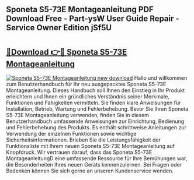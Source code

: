 ## Sponeta S5-73E Montageanleitung PDF Download Free - Part-ysW User Guide Repair - Service Owner Edition jSf5U

# <h2><a href="http://df7iq56.blite.top/?on=Sponeta+S5-73E+Montageanleitung">🔗Download 👉🔴 Sponeta S5-73E Montageanleitung</a></h2>

[![Sponeta S5-73E Montageanleitung new download](https://i.imgur.com/lujVjoI.png)](http://df7iq56.blite.top/?on=Sponeta+S5-73E+Montageanleitung)
Hallo und willkommen zum Benutzerhandbuch für Ihr neu ausgepacktes Sponeta S5-73E Montageanleitung. Dieses Handbuch soll Ihnen den Einstieg in Ihr Produkt erleichtern und Ihnen ein gründliches Verständnis seiner Merkmale, Funktionen und Fähigkeiten vermitteln. Sie finden klare Anweisungen für Installation, Betrieb, Wartung und Fehlerbehebung. Bevor Sie Ihren Sponeta S5-73E Montageanleitung verwenden, finden Sie in diesem Benutzerhandbuch umfassende Anweisungen zur Einrichtung, Bedienung und Fehlerbehebung des Produkts. Es enthält schrittweise Anleitungen zur Verwendung der einzelnen Funktionen sowie wichtige Sicherheitsinformationen. Erleben Sie die Leistungsfähigkeit der Funktionsliste mit Ihrem neuen Sponeta S5-73E Montageanleitung auf Knopfdruck. Wir vertrauen darauf, dass das Sponeta S5-73E MontageanleitungD eine umfassende Ressource für Ihre Bemühungen war, die Besonderheiten Ihres neuen Geräts kennenzulernen. Bei Fragen oder Bedenken können Sie sich gerne an unseren Kundenservice wenden.
